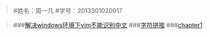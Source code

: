 >#姓名：周一凡
>#学号：2013301020017

>###[解决windows环境下vim不能识别中文](http://www.360doc.com/content/11/1112/00/68824_163694203.shtml)
>###[字符拼接](https://github.com/fxdhi/computationalphysics_N2013301020017/tree/master/exercise3)
>###[chapter1](https://github.com/fxdhi/computationalphysics_N2013301020017/tree/master/chapter1)